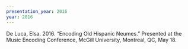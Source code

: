 ```yaml
---
presentation_year: 2016
year: 2016
---
```


De Luca, Elsa. 2016. “Encoding Old Hispanic Neumes.” Presented at the Music Encoding Conference, McGill University, Montreal, QC, May 18.